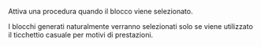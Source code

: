 Attiva una procedura quando il blocco viene selezionato.

I blocchi generati naturalmente verranno selezionati solo se viene utilizzato il ticchettio casuale per motivi di prestazioni.
